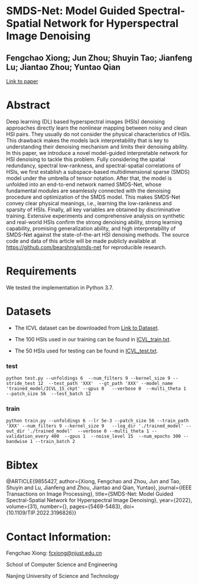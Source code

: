 
# SMDS-Net: Model Guided Spectral-Spatial Network for Hyperspectral Image Denoising

## Fengchao Xiong; Jun Zhou; Shuyin Tao; Jianfeng Lu; Jiantao Zhou; Yuntao Qian

[Link to paper](https://ieeexplore.ieee.org/abstract/document/9855427/)

# Abstract

Deep learning (DL) based hyperspectral images (HSIs) denoising approaches directly learn the nonlinear mapping between noisy and clean HSI pairs. They usually do not consider the physical characteristics of HSIs. This drawback makes the models lack interpretability that is key to understanding their denoising mechanism and limits their denoising ability. In this paper, we introduce a novel model-guided interpretable network for HSI denoising to tackle this problem. Fully considering the spatial redundancy, spectral low-rankness, and spectral-spatial correlations of HSIs, we first establish a subspace-based multidimensional sparse (SMDS) model under the umbrella of tensor notation. After that, the model is unfolded into an end-to-end network named SMDS-Net, whose fundamental modules are seamlessly connected with the denoising procedure and optimization of the SMDS model. This makes SMDS-Net convey clear physical meanings, i.e., learning the low-rankness and sparsity of HSIs. Finally, all key variables are obtained by discriminative training. Extensive experiments and comprehensive analysis on synthetic and real-world HSIs confirm the strong denoising ability, strong learning capability, promising generalization ability, and high interpretability of SMDS-Net against the state-of-the-art HSI denoising methods. The source code and data of this article will be made publicly available at https://github.com/bearshng/smds-net for reproducible research.

# Requirements

We tested the implementation in Python 3.7.




# Datasets

* The ICVL dataset can be downloaded from [Link to Dataset](http://icvl.cs.bgu.ac.il/hyperspectral/).
 
* The 100 HSIs used in our training can be found in [ICVL_train.txt](https://github.com/bearshng/mac-net/blob/master/ICVL_train.txt).


* The 50 HSIs used for testing can be found in [ICVL_test.txt](https://github.com/bearshng/mac-net/blob/master/ICVL_test_gauss.txt).








### test

`python test.py --unfoldings 6  --num_filters 9 --kernel_size 9 --stride_test 12  --test_path 'XXX'  --gt_path 'XXX' --model_name 'trained_model/ICVL_15_ckpt' --gpus 0   --verbose 0  --multi_theta 1  --patch_size 56  --test_batch 12
`


### train


`python train.py --unfoldings 6 --lr 5e-3 --patch_size 56 --train_path 'XXX' --num_filters 9 --kernel_size 9   --log_dir './trained_model' --out_dir './trained_model'  --verbose 0 --multi_theta 1 --validation_every 400  --gpus 1  --noise_level 15  --num_epochs 300 --bandwise 1 --train_batch 2`



# Bibtex

@ARTICLE{9855427,  author={Xiong, Fengchao and Zhou, Jun and Tao, Shuyin and Lu, Jianfeng and Zhou, Jiantao and Qian, Yuntao},  journal={IEEE Transactions on Image Processing},   title={SMDS-Net: Model Guided Spectral-Spatial Network for Hyperspectral Image Denoising},   year={2022},  volume={31},  number={},  pages={5469-5483},  doi={10.1109/TIP.2022.3196826}}


# Contact Information:

Fengchao Xiong: fcxiong@njust.edu.cn

School of Computer Science and Engineering

Nanjing University of Science and Technology
